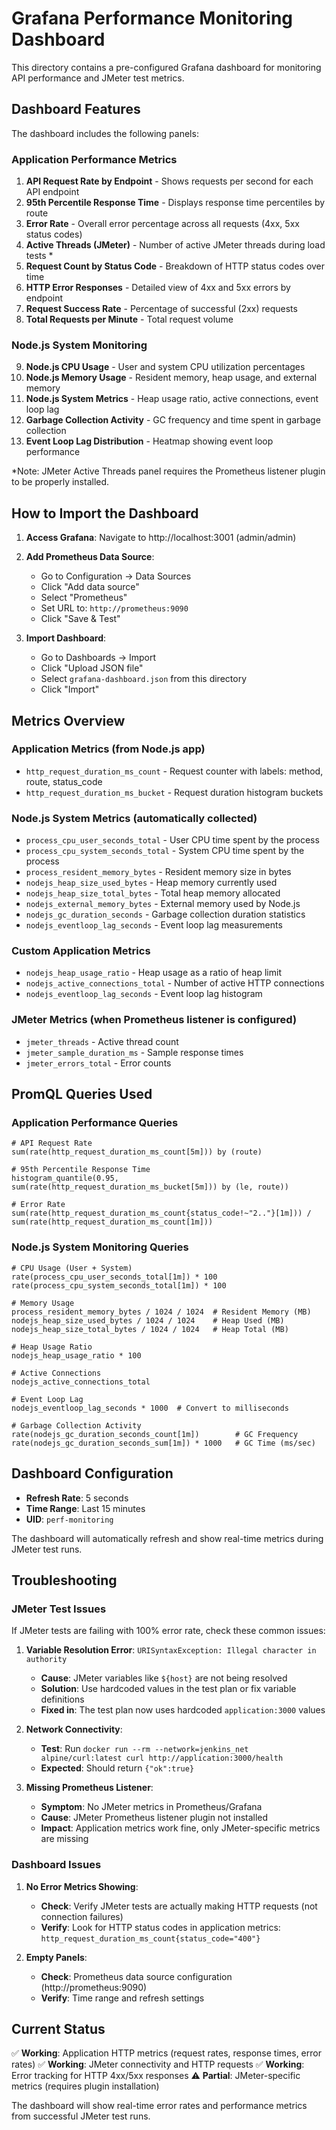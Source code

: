 # Grafana Performance Monitoring Dashboard

This directory contains a pre-configured Grafana dashboard for monitoring API performance and JMeter test metrics.

## Dashboard Features

The dashboard includes the following panels:

### Application Performance Metrics
1. **API Request Rate by Endpoint** - Shows requests per second for each API endpoint
2. **95th Percentile Response Time** - Displays response time percentiles by route
3. **Error Rate** - Overall error percentage across all requests (4xx, 5xx status codes)
4. **Active Threads (JMeter)** - Number of active JMeter threads during load tests *
5. **Request Count by Status Code** - Breakdown of HTTP status codes over time
6. **HTTP Error Responses** - Detailed view of 4xx and 5xx errors by endpoint
7. **Request Success Rate** - Percentage of successful (2xx) requests
8. **Total Requests per Minute** - Total request volume

### Node.js System Monitoring
9. **Node.js CPU Usage** - User and system CPU utilization percentages
10. **Node.js Memory Usage** - Resident memory, heap usage, and external memory
11. **Node.js System Metrics** - Heap usage ratio, active connections, event loop lag
12. **Garbage Collection Activity** - GC frequency and time spent in garbage collection
13. **Event Loop Lag Distribution** - Heatmap showing event loop performance

*Note: JMeter Active Threads panel requires the Prometheus listener plugin to be properly installed.

## How to Import the Dashboard

1. **Access Grafana**: Navigate to http://localhost:3001 (admin/admin)

2. **Add Prometheus Data Source**:
   - Go to Configuration → Data Sources
   - Click "Add data source"
   - Select "Prometheus"
   - Set URL to: `http://prometheus:9090`
   - Click "Save & Test"

3. **Import Dashboard**:
   - Go to Dashboards → Import
   - Click "Upload JSON file"
   - Select `grafana-dashboard.json` from this directory
   - Click "Import"

## Metrics Overview

### Application Metrics (from Node.js app)
- `http_request_duration_ms_count` - Request counter with labels: method, route, status_code
- `http_request_duration_ms_bucket` - Request duration histogram buckets

### Node.js System Metrics (automatically collected)
- `process_cpu_user_seconds_total` - User CPU time spent by the process
- `process_cpu_system_seconds_total` - System CPU time spent by the process
- `process_resident_memory_bytes` - Resident memory size in bytes
- `nodejs_heap_size_used_bytes` - Heap memory currently used
- `nodejs_heap_size_total_bytes` - Total heap memory allocated
- `nodejs_external_memory_bytes` - External memory used by Node.js
- `nodejs_gc_duration_seconds` - Garbage collection duration statistics
- `nodejs_eventloop_lag_seconds` - Event loop lag measurements

### Custom Application Metrics
- `nodejs_heap_usage_ratio` - Heap usage as a ratio of heap limit
- `nodejs_active_connections_total` - Number of active HTTP connections
- `nodejs_eventloop_lag_seconds` - Event loop lag histogram

### JMeter Metrics (when Prometheus listener is configured)
- `jmeter_threads` - Active thread count
- `jmeter_sample_duration_ms` - Sample response times
- `jmeter_errors_total` - Error counts

## PromQL Queries Used

### Application Performance Queries
```promql
# API Request Rate
sum(rate(http_request_duration_ms_count[5m])) by (route)

# 95th Percentile Response Time
histogram_quantile(0.95, sum(rate(http_request_duration_ms_bucket[5m])) by (le, route))

# Error Rate
sum(rate(http_request_duration_ms_count{status_code!~"2.."}[1m])) / sum(rate(http_request_duration_ms_count[1m]))
```

### Node.js System Monitoring Queries
```promql
# CPU Usage (User + System)
rate(process_cpu_user_seconds_total[1m]) * 100
rate(process_cpu_system_seconds_total[1m]) * 100

# Memory Usage
process_resident_memory_bytes / 1024 / 1024  # Resident Memory (MB)
nodejs_heap_size_used_bytes / 1024 / 1024    # Heap Used (MB)
nodejs_heap_size_total_bytes / 1024 / 1024   # Heap Total (MB)

# Heap Usage Ratio
nodejs_heap_usage_ratio * 100

# Active Connections
nodejs_active_connections_total

# Event Loop Lag
nodejs_eventloop_lag_seconds * 1000  # Convert to milliseconds

# Garbage Collection Activity
rate(nodejs_gc_duration_seconds_count[1m])        # GC Frequency
rate(nodejs_gc_duration_seconds_sum[1m]) * 1000   # GC Time (ms/sec)
```

## Dashboard Configuration

- **Refresh Rate**: 5 seconds
- **Time Range**: Last 15 minutes
- **UID**: `perf-monitoring`

The dashboard will automatically refresh and show real-time metrics during JMeter test runs.

## Troubleshooting

### JMeter Test Issues

If JMeter tests are failing with 100% error rate, check these common issues:

1. **Variable Resolution Error**: `URISyntaxException: Illegal character in authority`
   - **Cause**: JMeter variables like `${host}` are not being resolved
   - **Solution**: Use hardcoded values in the test plan or fix variable definitions
   - **Fixed in**: The test plan now uses hardcoded `application:3000` values

2. **Network Connectivity**:
   - **Test**: Run `docker run --rm --network=jenkins_net alpine/curl:latest curl http://application:3000/health`
   - **Expected**: Should return `{"ok":true}`

3. **Missing Prometheus Listener**:
   - **Symptom**: No JMeter metrics in Prometheus/Grafana
   - **Cause**: JMeter Prometheus listener plugin not installed
   - **Impact**: Application metrics work fine, only JMeter-specific metrics are missing

### Dashboard Issues

1. **No Error Metrics Showing**:
   - **Check**: Verify JMeter tests are actually making HTTP requests (not connection failures)
   - **Verify**: Look for HTTP status codes in application metrics: `http_request_duration_ms_count{status_code="400"}`

2. **Empty Panels**:
   - **Check**: Prometheus data source configuration (http://prometheus:9090)
   - **Verify**: Time range and refresh settings

## Current Status

✅ **Working**: Application HTTP metrics (request rates, response times, error rates)
✅ **Working**: JMeter connectivity and HTTP requests
✅ **Working**: Error tracking for HTTP 4xx/5xx responses
⚠️ **Partial**: JMeter-specific metrics (requires plugin installation)

The dashboard will show real-time error rates and performance metrics from successful JMeter test runs.